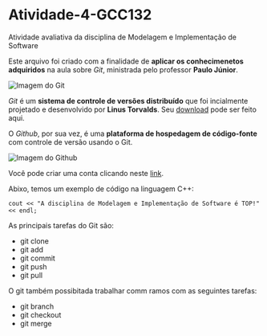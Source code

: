 # Atividade-4-GCC132
Atividade avaliativa da disciplina de Modelagem e Implementação de Software

Este arquivo foi criado com a finalidade de **aplicar os conhecimenetos adquiridos** na aula sobre *Git*, ministrada pelo professor **Paulo Júnior**.

![Imagem do Git](https://www.alura.com.br/artigos/assets/o-que-e-git-ops/img-02.png)

*Git* é um **sistema de controle de versões distribuído** que foi incialmente projetado e desenvolvido por **Linus Torvalds**. 
Seu [download](https://git-scm.com/downloads) pode ser feito aqui.

O *Github*, por sua vez, é uma **plataforma de hospedagem de código-fonte** com controle de versão usando o Git.

![Imagem do Github](https://github.githubassets.com/images/modules/logos_page/GitHub-Mark.png)

Você pode criar uma conta clicando neste [link](https://github.com).

Abixo, temos um exemplo de código na linguagem C++:

`cout << "A disciplina de Modelagem e Implementação de Software é TOP!" << endl;`

As principais tarefas do Git são:
* git clone
* git add
* git commit 
* git push
* git pull

O git também possibitada trabalhar comm ramos com as seguintes tarefas:
* git branch
* git checkout 
* git merge



